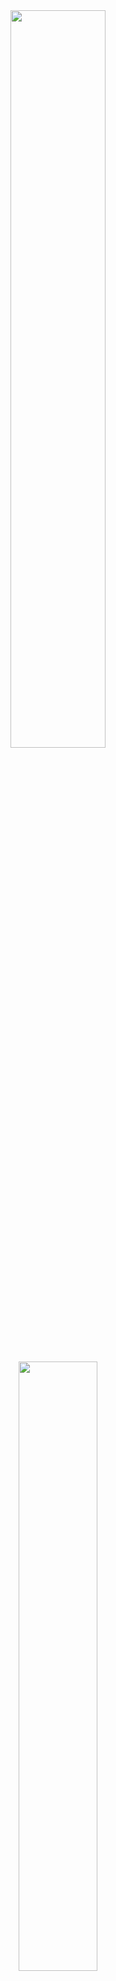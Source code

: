 <div align="center">
     <img src="https://github.com/InioX/matugen/assets/81521595/66cfec75-702c-4b55-83fc-c474de171057" width=55% height=55%>
     <br><br>
     <img src="https://github.com/InioX/matugen/assets/81521595/ec3a165d-442d-4494-9aec-24254d11ae61" width=50% height=50%>
     <br><br>
     <img alt="license" src="https://custom-icon-badges.demolab.com/crates/l/matugen?color=3D3838&logo=law&style=for-the-badge&logoColor=370D10&labelColor=FEB3B3">
     <img alt="version" src="https://custom-icon-badges.demolab.com/crates/v/matugen?color=3D3838&logo=package&style=for-the-badge&logoColor=370D10&labelColor=FEB3B3">
     <br>
     <img alt="downloads" src="https://custom-icon-badges.demolab.com/crates/d/matugen?color=3D3838&logo=download&style=for-the-badge&logoColor=370D10&labelColor=FEB3B3">
     <img alt="stars" src="https://custom-icon-badges.demolab.com/github/stars/InioX/matugen?color=3D3838&logo=star&style=for-the-badge&logoColor=370D10&labelColor=FEB3B3">
     <br> 
     <a href="#-------------------------description">Description</a>
    ·
    <a href="#-------------------------installation">Installation</a>
    ·
    <a href="https://github.com/InioX/matugen/wiki">Wiki</a>
</div>

<div align="center">
  <sub>A cross-platform material you color generation tool
</div>

<div align="center">
  <img src="https://github.com/InioX/matugen/assets/81521595/9008d8d9-0157-4b38-9500-597986a2cb9f">
</div>

<h2 class="description">
     <sub>
          <img  src="https://github.com/InioX/matugen/assets/81521595/da0dfc26-e8c0-46c1-ad13-bfaac394109b"
           height="25"
           width="25">
     </sub>
     Description
</h2>

Matugen is a cross-platform tool that generates a colorscheme either from an image or a color, and replaces keywords inside provided templates. It can also set the wallpaper if one was provided, and allows you to define your own keywords.


#### About Material Design 3
[Material Design 3](https://m3.material.io/) offers a new color system that allows for more flexible and dynamic use of color. The new system includes a wider range of colors, as well as a range of tints and shades that can be used to create subtle variations in color.

#### Other projects
- [Mitsugen](https://github.com/DimitrisMilonopoulos/mitsugen) - For gnome-shell, based on the [old](https://github.com/InioX/matugen/tree/python) version of Matugen
- [pywal](https://github.com/dylanaraps/pywal) - More color generation backends, default theme files. 
- [wpgtk](https://github.com/deviantfero/wpgtk) - Like pywal, but with a gui and more features.
  
<h2>
     <sub>
          <img  src="https://github.com/InioX/matugen/assets/81521595/3c01525a-c8b1-499e-9f28-a17e81edfb5b"
           height="25"
           width="25">
     </sub>
     Supported platforms
</h2>

- Windows
- Linux
- MacOS
- NetBSD

<h2>
     <sub>
          <img  src="https://github.com/InioX/matugen/assets/81521595/223f698f-9e72-430b-9a75-c9892fcea94e"
           height="25"
           width="25">
     </sub>
     Installation
</h2>

<h4>
     <sub>
          <img  src="https://cdn.simpleicons.org/rust/white"
           height="20"
           width="20">
     </sub>
     Cargo
</h4>

<details><summary>Click to expand</summary>

```shell
cargo install matugen
```

</p>
</details>


<h4>
     <sub>
          <img  src="https://cdn.simpleicons.org/nixos/white"
           height="20"
           width="20">
     </sub>
     NixOS
</h4>

<details><summary>Click to expand</summary>
<p>

Add matugen to your flake inputs:
```nix
inputs = {
  matugen = {
    url = "github:/InioX/Matugen";
    # If you need a specific version:
    ref = "refs/tags/matugen-v0.10.0"
  };
  # ...
};
```

Then you can add it to your packages:
```nix
let
  system = "x86_64-linux";
in {
  environment.systemPackages = with pkgs; [    
    # ...
    inputs.matugen.packages.${system}.default
  ];
}
```

This flake also provides a NixOS/Home Manager module, which can be imported by
adding this in your configuration:
```nix
{pkgs, inputs, ...}: {
  imports = [
    inputs.matugen.nixosModules.default
  ];

  # ...
}
```

The module does NOT automatically symlink the files. For an example of using this module with Home Manager, see https://github.com/InioX/matugen/issues/28

Option details can be found by reading the [module](./module.nix). A
[search.nixos.org](https://search.nixos.org/options)-like option viewer is
planned.

</p>
</details>

<h4>
     <sub>
          <img  src="https://cdn.simpleicons.org/netbsd/white"
           height="20"
           width="20">
     </sub>
     NetBSD
</h4>

<details><summary>Click to expand</summary>

```shell
pkgin install matugen
```
or, if you prefer to build it from source
```shell
cd /usr/pkgsrc/graphics/matugen
make install
```

</p>
</details>

<h2>
     <sub>
          <img  src="https://github.com/InioX/matugen/assets/81521595/bafdef83-4122-4bfd-9a30-98a5e0d7e488"
           height="25"
           width="25">
     </sub>
     Acknowledgements
</h2>

- [material-color-utilities-rs](https://github.com/alphaqu/material-color-utilities-rs)
- [wallpaper.rs](https://github.com/reujab/wallpaper.rs)
